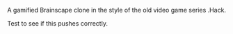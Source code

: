 A gamified Brainscape clone in the style of the old video game series .Hack.

Test to see if this pushes correctly.
